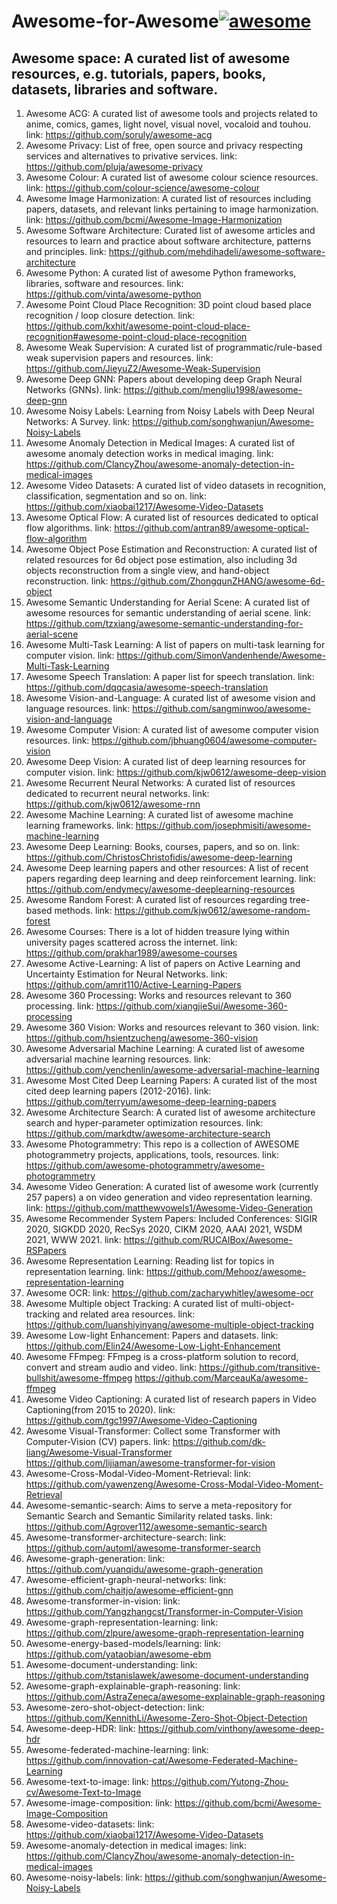 # Awesome-for-Awesome[![awesome](https://camo.githubusercontent.com/abb97269de2982c379cbc128bba93ba724d8822bfbe082737772bd4feb59cb54/68747470733a2f2f63646e2e7261776769742e636f6d2f73696e647265736f726875732f617765736f6d652f643733303566333864323966656437386661383536353265336136336531353464643865383832392f6d656469612f62616467652e737667)](https://github.com/sindresorhus/awesome)


## Awesome space: A curated list of awesome resources, e.g. tutorials, papers, books, datasets, libraries and software.
1. Awesome ACG: A curated list of awesome tools and projects related to anime, comics, games, light novel, visual novel, vocaloid and touhou.
link: https://github.com/soruly/awesome-acg
2. Awesome Privacy: List of free, open source and privacy respecting services and alternatives to privative services.
link: https://github.com/pluja/awesome-privacy
3. Awesome Colour: A curated list of awesome colour science resources.
link: https://github.com/colour-science/awesome-colour
4. Awesome Image Harmonization: A curated list of resources including papers, datasets, and relevant links pertaining to image harmonization.
link: https://github.com/bcmi/Awesome-Image-Harmonization
5. Awesome Software Architecture: Curated list of awesome articles and resources to learn and practice about software architecture, patterns and principles.
link: https://github.com/mehdihadeli/awesome-software-architecture
6. Awesome Python: A curated list of awesome Python frameworks, libraries, software and resources.
link: https://github.com/vinta/awesome-python
7. Awesome Point Cloud Place Recognition: 3D point cloud based place recognition / loop closure detection.
link: https://github.com/kxhit/awesome-point-cloud-place-recognition#awesome-point-cloud-place-recognition
8. Awesome Weak Supervision: A curated list of programmatic/rule-based weak supervision papers and resources.
link: https://github.com/JieyuZ2/Awesome-Weak-Supervision
9. Awesome Deep GNN: Papers about developing deep Graph Neural Networks (GNNs).
link: https://github.com/mengliu1998/awesome-deep-gnn
10. Awesome Noisy Labels: Learning from Noisy Labels with Deep Neural Networks: A Survey.
link: https://github.com/songhwanjun/Awesome-Noisy-Labels
11. Awesome Anomaly Detection in Medical Images: A curated list of awesome anomaly detection works in medical imaging.
link: https://github.com/ClancyZhou/awesome-anomaly-detection-in-medical-images
12. Awesome Video Datasets: A curated list of video datasets in recognition, classification, segmentation and so on.
link: https://github.com/xiaobai1217/Awesome-Video-Datasets
13. Awesome Optical Flow: A curated list of resources dedicated to optical flow algorithms.
link: https://github.com/antran89/awesome-optical-flow-algorithm
14. Awesome Object Pose Estimation and Reconstruction: A curated list of related resources for 6d object pose estimation, also including 3d objects reconstruction from a single view, and hand-object reconstruction.
link: https://github.com/ZhongqunZHANG/awesome-6d-object
15. Awesome Semantic Understanding for Aerial Scene: A curated list of awesome resources for semantic understanding of aerial scene.
link: https://github.com/tzxiang/awesome-semantic-understanding-for-aerial-scene
16. Awesome Multi-Task Learning: A list of papers on multi-task learning for computer vision. 
link: https://github.com/SimonVandenhende/Awesome-Multi-Task-Learning
17. Awesome Speech Translation: A paper list for speech translation.
link: https://github.com/dqqcasia/awesome-speech-translation
18. Awesome Vision-and-Language: A curated list of awesome vision and language resources.
link: https://github.com/sangminwoo/awesome-vision-and-language
19. Awesome Computer Vision: A curated list of awesome computer vision resources.
link: https://github.com/jbhuang0604/awesome-computer-vision
20. Awesome Deep Vision: A curated list of deep learning resources for computer vision.
link: https://github.com/kjw0612/awesome-deep-vision
21. Awesome Recurrent Neural Networks: A curated list of resources dedicated to recurrent neural networks.
link: https://github.com/kjw0612/awesome-rnn
22. Awesome Machine Learning: A curated list of awesome machine learning frameworks.
link: https://github.com/josephmisiti/awesome-machine-learning
23. Awesome Deep Learning: Books, courses, papers, and so on.
link: https://github.com/ChristosChristofidis/awesome-deep-learning
24. Awesome Deep learning papers and other resources: A list of recent papers regarding deep learning and deep reinforcement learning.
link: https://github.com/endymecy/awesome-deeplearning-resources
25. Awesome Random Forest: A curated list of resources regarding tree-based methods.
link: https://github.com/kjw0612/awesome-random-forest
26. Awesome Courses: There is a lot of hidden treasure lying within university pages scattered across the internet.
link: https://github.com/prakhar1989/awesome-courses
27. Awesome Active-Learning: A list of papers on Active Learning and Uncertainty Estimation for Neural Networks.
link: https://github.com/amrit110/Active-Learning-Papers
28. Awesome 360 Processing: Works and resources relevant to 360 processing.
link: https://github.com/xiangjieSui/Awesome-360-processing
29. Awesome 360 Vision: Works and resources relevant to 360 vision.
link: https://github.com/hsientzucheng/awesome-360-vision
30. Awesome Adversarial Machine Learning: A curated list of awesome adversarial machine learning resources.
link: https://github.com/yenchenlin/awesome-adversarial-machine-learning
31. Awesome Most Cited Deep Learning Papers: A curated list of the most cited deep learning papers (2012-2016).
link: https://github.com/terryum/awesome-deep-learning-papers
32. Awesome Architecture Search: A curated list of awesome architecture search and hyper-parameter optimization resources.
link: https://github.com/markdtw/awesome-architecture-search
33. Awesome Photogrammetry: This repo is a collection of AWESOME photogrammetry projects, applications, tools, resources.
link: https://github.com/awesome-photogrammetry/awesome-photogrammetry
34. Awesome Video Generation: A curated list of awesome work (currently 257 papers) a on video generation and video representation learning.
link: https://github.com/matthewvowels1/Awesome-Video-Generation
35. Awesome Recommender System Papers: Included Conferences: SIGIR 2020, SIGKDD 2020, RecSys 2020, CIKM 2020, AAAI 2021, WSDM 2021, WWW 2021.
link: https://github.com/RUCAIBox/Awesome-RSPapers
36. Awesome Representation Learning: Reading list for topics in representation learning.
link: https://github.com/Mehooz/awesome-representation-learning
37. Awesome OCR: 
link: https://github.com/zacharywhitley/awesome-ocr
38. Awesome Multiple object Tracking: A curated list of multi-object-tracking and related area resources.
link: https://github.com/luanshiyinyang/awesome-multiple-object-tracking
39. Awesome Low-light Enhancement: Papers and datasets.
link: https://github.com/Elin24/Awesome-Low-Light-Enhancement
40. Awesome FFmpeg: FFmpeg is a cross-platform solution to record, convert and stream audio and video.
link: https://github.com/transitive-bullshit/awesome-ffmpeg  https://github.com/MarceauKa/awesome-ffmpeg
41. Awesome Video Captioning: A curated list of research papers in Video Captioning(from 2015 to 2020). 
link: https://github.com/tgc1997/Awesome-Video-Captioning
42. Awesome Visual-Transformer: Collect some Transformer with Computer-Vision (CV) papers.
link: https://github.com/dk-liang/Awesome-Visual-Transformer  https://github.com/lijiaman/awesome-transformer-for-vision
43. Awesome-Cross-Modal-Video-Moment-Retrieval: 
link: https://github.com/yawenzeng/Awesome-Cross-Modal-Video-Moment-Retrieval
44. Awesome-semantic-search: Aims to serve a meta-repository for Semantic Search and Semantic Similarity related tasks.
link: https://github.com/Agrover112/awesome-semantic-search
45. Awesome-transformer-architecture-search:
link: https://github.com/automl/awesome-transformer-search
46. Awesome-graph-generation:
link: https://github.com/yuanqidu/awesome-graph-generation
47. Awesome-efficient-graph-neural-networks:
link: https://github.com/chaitjo/awesome-efficient-gnn
48. Awesome-transformer-in-vision:
link: https://github.com/Yangzhangcst/Transformer-in-Computer-Vision
49. Awesome-graph-representation-learning:
link: https://github.com/zlpure/awesome-graph-representation-learning
50. Awesome-energy-based-models/learning:
link: https://github.com/yataobian/awesome-ebm
51. Awesome-document-understanding:
link: https://github.com/tstanislawek/awesome-document-understanding
52. Awesome-graph-explainable-graph-reasoning:
link: https://github.com/AstraZeneca/awesome-explainable-graph-reasoning
53. Awesome-zero-shot-object-detection:
link: https://github.com/KennithLi/Awesome-Zero-Shot-Object-Detection
54. Awesome-deep-HDR:
link: https://github.com/vinthony/awesome-deep-hdr
55. Awesome-federated-machine-learning:
link: https://github.com/innovation-cat/Awesome-Federated-Machine-Learning
56. Awesome-text-to-image:
link: https://github.com/Yutong-Zhou-cv/Awesome-Text-to-Image
57. Awesome-image-composition:
link: https://github.com/bcmi/Awesome-Image-Composition
58. Awesome-video-datasets:
link: https://github.com/xiaobai1217/Awesome-Video-Datasets
59. Awesome-anomaly-detection in medical images:
link: https://github.com/ClancyZhou/awesome-anomaly-detection-in-medical-images
60. Awesome-noisy-labels:
link: https://github.com/songhwanjun/Awesome-Noisy-Labels
